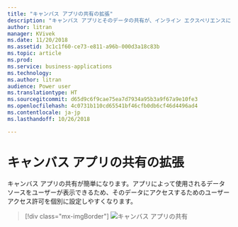 ```yaml
---
title: "キャンバス アプリの共有の拡張"
description: "キャンバス アプリとそのデータの共有が、インライン エクスペリエンスによってより簡単になります。"
author: litran
manager: KVivek
ms.date: 11/20/2018
ms.assetid: 3c1c1f60-ce73-e811-a96b-000d3a18c83b
ms.topic: article
ms.prod: 
ms.service: business-applications
ms.technology: 
ms.author: litran
audience: Power user
ms.translationtype: HT
ms.sourcegitcommit: d65d9c6f9cae75ea7d7934a95b3a9f67a9e10fe3
ms.openlocfilehash: 4c0731b110cd65541bf46cfb0db6cf46d4496ad4
ms.contentlocale: ja-jp
ms.lasthandoff: 10/26/2018

---
```

# <a name="sharing-enhancements-for-canvas-apps"></a>キャンバス アプリの共有の拡張




キャンバス アプリの共有が簡単になります。アプリによって使用されるデータ ソースをユーザーが表示できるため、そのデータにアクセスするためのユーザー アクセス許可を個別に設定しやすくなります。 

> [!div class="mx-imgBorder"]
> ![キャンバス アプリの共有](media/sharing-canvas-app.png  "キャンバス アプリの共有")

